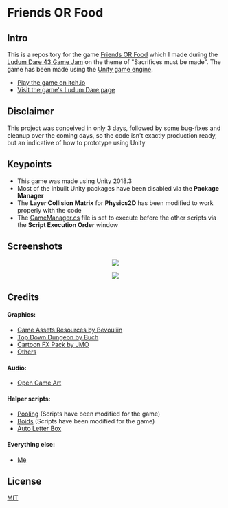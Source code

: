 # Friends OR Food

## Intro
This is a repository for the game [Friends OR Food](https://najmm.itch.io/friends-or-food) which I made during the 
[Ludum Dare 43 Game Jam](https://ldjam.com) on the theme of "Sacrifices must be made".
The game has been made using the [Unity game engine](https://unity3d.com/).

- [Play the game on itch.io](https://najmm.itch.io/friends-or-food)
- [Visit the game's Ludum Dare page](https://ldjam.com/events/ludum-dare/43/friends-or-food)

## Disclaimer
This project was conceived in only 3 days, followed by some bug-fixes and cleanup over the coming days, so the code isn't exactly production ready, but an indicative of how to prototype using Unity

## Keypoints
- This game was made using Unity 2018.3
- Most of the inbuilt Unity packages have been disabled via the __Package Manager__
- The __Layer Collision Matrix__ for __Physics2D__ has been modified to work properly with the code
- The [GameManager.cs](https://github.com/najmm01/LDJam43_FriendsORFood/blob/master/Assets/_Project/Scripts/Mono/GameManager.cs) file is set to execute before the other scripts via the __Script Execution Order__ window

## Screenshots
<p align="center">
  <img src="https://i.imgur.com/6usnpAC.jpg" />
</p>
<p align="center">
  <img src="https://i.imgur.com/Rm44Ay8.jpg" />
</p>

## Credits

#### Graphics: 
- [Game Assets Resources by Bevouliin](https://opengameart.org/users/bevouliincom) 
- [Top Down Dungeon by Buch](https://opengameart.org/content/top-down-dungeon-tileset)
- [Cartoon FX Pack by JMO](https://assetstore.unity.com/packages/vfx/particles/cartoon-fx-pack-4010)
- [Others](https://opengameart.org/)
#### Audio:
- [Open Game Art](https://opengameart.org/)
#### Helper scripts:
- [Pooling](https://catlikecoding.com/unity/tutorials/object-pools/) (Scripts have been modified for the game)
- [Boids](http://wiki.unity3d.com/index.php/Flocking) (Scripts have been modified for the game)
- [Auto Letter Box](https://assetstore.unity.com/packages/tools/camera/auto-letterbox-56814)
#### Everything else:
- [Me](https://www.linkedin.com/in/najmmu-saqib-shora-2b868ab5/)

## License
[MIT](https://en.wikipedia.org/wiki/MIT_License)
